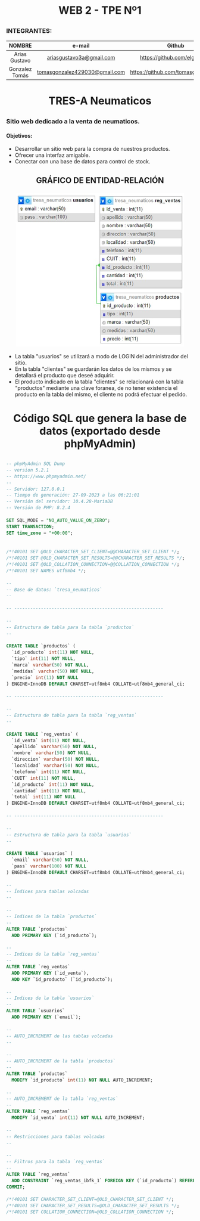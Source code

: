 # <p align=center> WEB 2 - TPE Nº1
### INTEGRANTES:


| NOMBRE  | e-mail  | Github |
| :------------: |:---------------:| :-------------------: |
| Arias Gustavo      | ariasgustavo3a@gmail.com | https://github.com/elgusty3a |
| Gonzalez Tomás     | tomasgonzalez429030@gmail.com | https://github.com/tomasgonzalez24 |

#
# <p align=center> TRES-A Neumaticos
### Sitio web dedicado a la venta de neumaticos.
#### Objetivos:
  - Desarrollar un sitio web para la compra de nuestros productos.
  - Ofrecer una interfaz amigable.
  - Conectar con una base de datos para control de stock.

##
## <p align=center> GRÁFICO DE ENTIDAD-RELACIÓN
<p align=center>
<img src="WEB2-TPE-1raP/BDs/estructura BD.jpg" alt="logo-exactas">

- La tabla "usuarios" se utilizará a modo de LOGIN del administrador del sitio.
- En la tabla "clientes" se guardarán los datos de los mismos y se detallará el producto que deseé adquirir.
- El producto indicado en la tabla "clientes" se relacionará con la tabla "productos" mediante una clave foranea, de no tener existencia el producto en la tabla del mismo, el cliente no podrá efectuar el pedido.

#
# <p align=center>Código SQL que genera la base de datos (exportado desde phpMyAdmin)
```SQL 
-- phpMyAdmin SQL Dump
-- version 5.2.1
-- https://www.phpmyadmin.net/
--
-- Servidor: 127.0.0.1
-- Tiempo de generación: 27-09-2023 a las 06:21:01
-- Versión del servidor: 10.4.28-MariaDB
-- Versión de PHP: 8.2.4

SET SQL_MODE = "NO_AUTO_VALUE_ON_ZERO";
START TRANSACTION;
SET time_zone = "+00:00";


/*!40101 SET @OLD_CHARACTER_SET_CLIENT=@@CHARACTER_SET_CLIENT */;
/*!40101 SET @OLD_CHARACTER_SET_RESULTS=@@CHARACTER_SET_RESULTS */;
/*!40101 SET @OLD_COLLATION_CONNECTION=@@COLLATION_CONNECTION */;
/*!40101 SET NAMES utf8mb4 */;

--
-- Base de datos: `tresa_neumaticos`
--

-- --------------------------------------------------------

--
-- Estructura de tabla para la tabla `productos`
--

CREATE TABLE `productos` (
  `id_producto` int(11) NOT NULL,
  `tipo` int(11) NOT NULL,
  `marca` varchar(50) NOT NULL,
  `medidas` varchar(50) NOT NULL,
  `precio` int(11) NOT NULL
) ENGINE=InnoDB DEFAULT CHARSET=utf8mb4 COLLATE=utf8mb4_general_ci;

-- --------------------------------------------------------

--
-- Estructura de tabla para la tabla `reg_ventas`
--

CREATE TABLE `reg_ventas` (
  `id_venta` int(11) NOT NULL,
  `apellido` varchar(50) NOT NULL,
  `nombre` varchar(50) NOT NULL,
  `direccion` varchar(50) NOT NULL,
  `localidad` varchar(50) NOT NULL,
  `telefono` int(11) NOT NULL,
  `CUIT` int(11) NOT NULL,
  `id_producto` int(11) NOT NULL,
  `cantidad` int(11) NOT NULL,
  `total` int(11) NOT NULL
) ENGINE=InnoDB DEFAULT CHARSET=utf8mb4 COLLATE=utf8mb4_general_ci;

-- --------------------------------------------------------

--
-- Estructura de tabla para la tabla `usuarios`
--

CREATE TABLE `usuarios` (
  `email` varchar(50) NOT NULL,
  `pass` varchar(100) NOT NULL
) ENGINE=InnoDB DEFAULT CHARSET=utf8mb4 COLLATE=utf8mb4_general_ci;

--
-- Índices para tablas volcadas
--

--
-- Indices de la tabla `productos`
--
ALTER TABLE `productos`
  ADD PRIMARY KEY (`id_producto`);

--
-- Indices de la tabla `reg_ventas`
--
ALTER TABLE `reg_ventas`
  ADD PRIMARY KEY (`id_venta`),
  ADD KEY `id_producto` (`id_producto`);

--
-- Indices de la tabla `usuarios`
--
ALTER TABLE `usuarios`
  ADD PRIMARY KEY (`email`);

--
-- AUTO_INCREMENT de las tablas volcadas
--

--
-- AUTO_INCREMENT de la tabla `productos`
--
ALTER TABLE `productos`
  MODIFY `id_producto` int(11) NOT NULL AUTO_INCREMENT;

--
-- AUTO_INCREMENT de la tabla `reg_ventas`
--
ALTER TABLE `reg_ventas`
  MODIFY `id_venta` int(11) NOT NULL AUTO_INCREMENT;

--
-- Restricciones para tablas volcadas
--

--
-- Filtros para la tabla `reg_ventas`
--
ALTER TABLE `reg_ventas`
  ADD CONSTRAINT `reg_ventas_ibfk_1` FOREIGN KEY (`id_producto`) REFERENCES `productos` (`id_producto`) ON UPDATE CASCADE;
COMMIT;

/*!40101 SET CHARACTER_SET_CLIENT=@OLD_CHARACTER_SET_CLIENT */;
/*!40101 SET CHARACTER_SET_RESULTS=@OLD_CHARACTER_SET_RESULTS */;
/*!40101 SET COLLATION_CONNECTION=@OLD_COLLATION_CONNECTION */;
```

